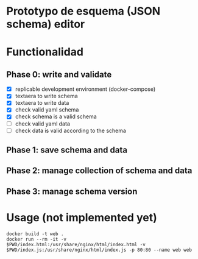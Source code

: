 # Prototypo de esquema (JSON schema) editor


# Functionalidad

## Phase 0: write and validate

  - [x] replicable development environment (docker-compose)
  - [x] textaera to write schema
  - [x] textaera to write data
  - [x] check valid yaml schema
  - [x] check schema is a valid schema
  - [ ] check valid yaml data
  - [ ] check data is valid according to the schema

## Phase 1: save schema and data

## Phase 2: manage collection of schema and data

## Phase 3: manage schema version


# Usage (not implemented yet)

```
docker build -t web .
docker run --rm -it -v $PWD/index.html:/usr/share/nginx/html/index.html -v $PWD/index.js:/usr/share/nginx/html/index.js -p 80:80 --name web web  
```


